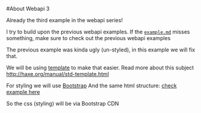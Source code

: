 #About Webapi 3

Already the third example in the webapi series!

I try to build upon the previous webapi examples. If the [`example.md`](example.md) misses something, make sure to check out the previous webapi examples 

The previous example was kinda ugly (un-styled), in this example we will fix that.

We will be using [template](http://api.haxe.org/haxe/Template.html) to make that easier.
Read more about this subject <http://haxe.org/manual/std-template.html>

For styling we will use [Bootstrap](http://getbootstrap.com/getting-started/)
And the same html structure: [check example here](http://getbootstrap.com/getting-started/#template) 

So the css (styling) will be via Bootstrap CDN

